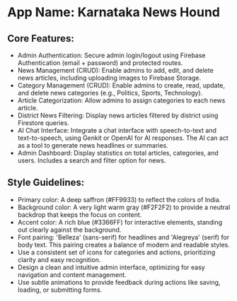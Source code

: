 # **App Name**: Karnataka News Hound

## Core Features:

- Admin Authentication: Secure admin login/logout using Firebase Authentication (email + password) and protected routes.
- News Management (CRUD): Enable admins to add, edit, and delete news articles, including uploading images to Firebase Storage.
- Category Management (CRUD): Enable admins to create, read, update, and delete news categories (e.g., Politics, Sports, Technology).
- Article Categorization: Allow admins to assign categories to each news article.
- District News Filtering: Display news articles filtered by district using Firestore queries.
- AI Chat Interface: Integrate a chat interface with speech-to-text and text-to-speech, using Genkit or OpenAI for AI responses. The AI can act as a tool to generate news headlines or summaries.
- Admin Dashboard: Display statistics on total articles, categories, and users. Includes a search and filter option for news.

## Style Guidelines:

- Primary color: A deep saffron (#FF9933) to reflect the colors of India.
- Background color: A very light warm gray (#F2F2F2) to provide a neutral backdrop that keeps the focus on content.
- Accent color: A rich blue (#3366FF) for interactive elements, standing out clearly against the background.
- Font pairing: 'Belleza' (sans-serif) for headlines and 'Alegreya' (serif) for body text. This pairing creates a balance of modern and readable styles.
- Use a consistent set of icons for categories and actions, prioritizing clarity and easy recognition.
- Design a clean and intuitive admin interface, optimizing for easy navigation and content management.
- Use subtle animations to provide feedback during actions like saving, loading, or submitting forms.